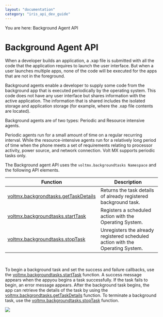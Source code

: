 ```yaml
---
layout: "documentation"
category: "iris_api_dev_guide"
---
```

                             

You are here: Background Agent API

Background Agent API
====================

When a developer builds an application, a .xap file is submitted with all the code that the application requires to launch the user interface. But when a user launches multiple apps, none of the code will be executed for the apps that are not in the foreground.

Background agents enable a developer to supply some code from the background app that is executed periodically by the operating system. This code does not have any user interface but shares information with the active application. The information that is shared includes the isolated storage and application storage (for example, where the .xap file contents are located).

Background agents are of two types: Periodic and Resource intensive agents.

Periodic agents run for a small amount of time on a regular recurring interval. While the resource-intensive agents run for a relatively long period of time when the phone meets a set of requirements relating to processor activity, power source, and network connection. Volt MX supports periodic tasks only.

The Background agent API uses the `voltmx.backgroundtasks Namespace` and the following API elements.

  
| Function | Description |
| --- | --- |
| [voltmx.backgrondtasks.getTaskDetails](voltmx.background_functions.html#getTaskDetails) | Returns the task details of already registered background task. |
| [voltmx.backgroundtasks.startTask](voltmx.background_functions.html#startTask) | Registers a scheduled action with the Operating System. |
| [voltmx.backgroundtasks.stopTask](voltmx.background_functions.html#stopTask) | Unregisters the already registered scheduled action with the Operating System. |

 

To begin a background task and set the success and failure callbacks, use the [voltmx.backgroundtasks.startTask](voltmx.background_functions.html#startTask) function. A success message appears when the appyou begins a task successfully. If the task fails to begin, an error message appears. After the background task begins, the app can retrieve the details of the task by using the [voltmx.backgrondtasks.getTaskDetails](voltmx.background_functions.html#getTaskDetails) function. To terminate a background task, use the [voltmx.backgroundtasks.stopTask](voltmx.background_functions.html#stopTask) function.

![](resources/prettify/onload.png)
